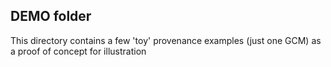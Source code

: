 ## DEMO folder

This directory contains a few 'toy' provenance examples (just one GCM) as a proof of concept for illustration